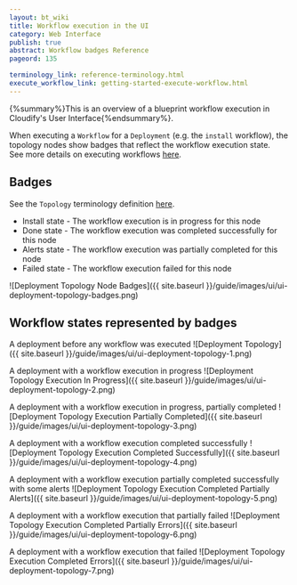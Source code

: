 ```yaml
---
layout: bt_wiki
title: Workflow execution in the UI
category: Web Interface
publish: true
abstract: Workflow badges Reference
pageord: 135

terminology_link: reference-terminology.html
execute_workflow_link: getting-started-execute-workflow.html
---
```

{%summary%}This is an overview of a blueprint workflow execution in Cloudify's User Interface{%endsummary%}.

When executing a `Workflow` for a `Deployment` (e.g. the `install` workflow), the topology nodes show badges that reflect the workflow execution state.<br/>
See more details on executing workflows [here]({{page.execute_workflow_link}}#topology).<br/>

## Badges
See the `Topology` terminology definition [here]({{page.terminology_link}}#topology).<br/>

* Install state - The workflow execution is in progress for this node
* Done state - The workflow execution was completed successfully for this node
* Alerts state - The workflow execution was partially completed for this node
* Failed state - The workflow execution failed for this node

![Deployment Topology Node Badges]({{ site.baseurl }}/guide/images/ui/ui-deployment-topology-badges.png)

## Workflow states represented by badges
A deployment before any workflow was executed
![Deployment Topology]({{ site.baseurl }}/guide/images/ui/ui-deployment-topology-1.png)

A deployment with a workflow execution in progress
![Deployment Topology Execution In Progress]({{ site.baseurl }}/guide/images/ui/ui-deployment-topology-2.png)

A deployment with a workflow execution in progress, partially completed
![Deployment Topology Execution Partially Completed]({{ site.baseurl }}/guide/images/ui/ui-deployment-topology-3.png)

A deployment with a workflow execution completed successfully
![Deployment Topology Execution Completed Successfully]({{ site.baseurl }}/guide/images/ui/ui-deployment-topology-4.png)

A deployment with a workflow execution partially completed successfully with some alerts
![Deployment Topology Execution Completed Partially Alerts]({{ site.baseurl }}/guide/images/ui/ui-deployment-topology-5.png)

A deployment with a workflow execution that partially failed
![Deployment Topology Execution Completed Partially Errors]({{ site.baseurl }}/guide/images/ui/ui-deployment-topology-6.png)

A deployment with a workflow execution that failed
![Deployment Topology Execution Completed Errors]({{ site.baseurl }}/guide/images/ui/ui-deployment-topology-7.png)

